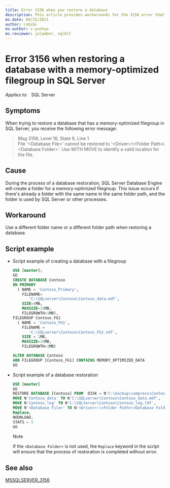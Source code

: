 ```yaml
---
title: Error 3156 when you restore a database
description: This article provides workarounds for the 3156 error that occurs when you restore a database with a memory-optimized filegroup in SQL Server.
ms.date: 04/15/2021
author: cobibi
ms.author: v-yunhya
ms.reviewer: jolamber, sqlblt
---
```

# Error 3156 when restoring a database with a memory-optimized filegroup in SQL Server

_Applies to:_ &nbsp; SQL Server  

## Symptoms

When trying to restore a database that has a memory-optimized filegroup in SQL Server, you receive the following error message:

> Msg 3156, Level 16, State 6, Line 1  
File '\<Database File>' cannot be restored to '\<Driver>:\\\<Folder Path>\\\<Database Folder>'. Use WITH MOVE to identify a valid location for the file.

## Cause

During the process of a database restoration, SQL Server Database Engine will create a folder for a memory-optimized filegroup. This issue occurs if there's already a folder with the same name in the same folder path, and the folder is used by SQL Server or other processes.

## Workaround

Use a different folder name or a different folder path when restoring a database.

## Script example

- Script example of creating a database with a filegroup

    ```sql
    USE [master];
    GO
    CREATE DATABASE Contoso
    ON PRIMARY
      ( NAME = 'Contoso_Primary',
        FILENAME=
           'C:\SQLserver\Contoso\Contoso_data.mdf',
        SIZE=4MB,
        MAXSIZE=10MB,
        FILEGROWTH=1MB),
    FILEGROUP Contoso_FG1
      ( NAME = 'Contoso_FG1',
        FILENAME =
           'C:\SQLserver\Contoso\Contoso_FG1.ndf',
        SIZE = 1MB,
        MAXSIZE=10MB,
        FILEGROWTH=1MB)

    ALTER DATABASE Contoso 
    ADD FILEGROUP [Contoso_FG1] CONTAINS MEMORY_OPTIMIZED_DATA 
    GO
    ```

- Script example of a database restoration

    ```sql
    USE [master]
    GO
    RESTORE DATABASE [Contoso] FROM  DISK = N'C:\backup\compress\Contoso\Contoso.bak' WITH FILE = 1,
    MOVE N'Contoso_data' TO N'C:\SQLserver\Contoso\Contoso_data.mdf',
    MOVE N'Contoso_log' TO N'C:\SQLServer\Contoso\Contoso_log.ldf',
    MOVE N'<Database File>' TO N'<Driver>:\<Folder Path>\<Database Folder>',
    Replace,
    NOUNLOAD, 
    STATS = 5
    GO
    ```

    > [!NOTE]
    > If the `<Database Folder>` is not used, the `Replace` keyword in the script will ensure that the process of restoration is completed without error.

## See also

[MSSQLSERVER_3156](/sql/relational-databases/errors-events/mssqlserver-3156-database-engine-error)
